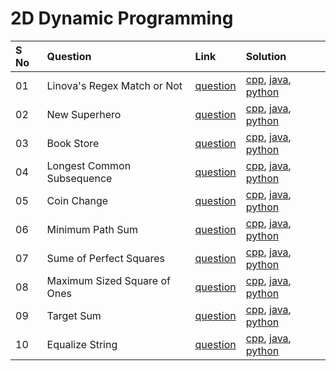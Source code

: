 # 2D Dynamic Programming

| S No | Question                     | Link                                                    | Solution                      |
| :--- | :--------------------------- | :------------------------------------------------------ | :---------------------------- |
| 01   | Linova's Regex Match or Not  | [question](./01-linovas-regex-match-or-not/README.md)   | [cpp](), [java](), [python]() |
| 02   | New Superhero                | [question](./02-new-superhero/README.md)                | [cpp](), [java](), [python]() |
| 03   | Book Store                   | [question](./03-book-store/README.md)                   | [cpp](), [java](), [python]() |
| 04   | Longest Common Subsequence   | [question](./04-longest-common-subsequence/README.md)   | [cpp](), [java](), [python]() |
| 05   | Coin Change                  | [question](./05-coin-change/README.md)                  | [cpp](), [java](), [python]() |
| 06   | Minimum Path Sum             | [question](./06-minimum-path-sum/README.md)             | [cpp](), [java](), [python]() |
| 07   | Sume of Perfect Squares      | [question](./07-sum-of-perfect-squares/README.md)       | [cpp](), [java](), [python]() |
| 08   | Maximum Sized Square of Ones | [question](./08-maximum-sized-square-of-ones/README.md) | [cpp](), [java](), [python]() |
| 09   | Target Sum                   | [question](./09-target-sum/README.md)                   | [cpp](), [java](), [python]() |
| 10   | Equalize String              | [question](./10-equalize-string/README.md)              | [cpp](), [java](), [python]() |
